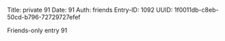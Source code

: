 Title: private 91
Date: 91
Auth: friends
Entry-ID: 1092
UUID: 1f0011db-c8eb-50cd-b796-72729727efef

Friends-only entry 91
